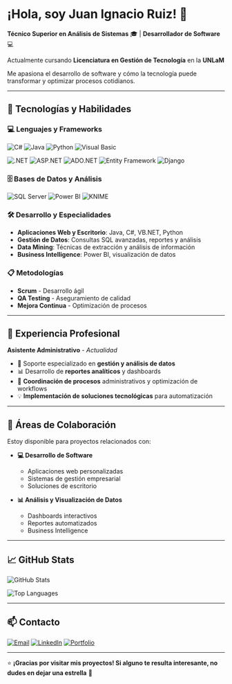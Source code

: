 # ¡Hola, soy Juan Ignacio Ruiz! 👋

**Técnico Superior en Análisis de Sistemas** 🎓 | **Desarrollador de Software** 💻

Actualmente cursando **Licenciatura en Gestión de Tecnología** en la **UNLaM**

Me apasiona el desarrollo de software y cómo la tecnología puede transformar y optimizar procesos cotidianos.

---

## 🚀 Tecnologías y Habilidades

### 💻 Lenguajes y Frameworks
![C#](https://img.shields.io/badge/C%23-239120?style=flat-square&logo=c-sharp&logoColor=white)
![Java](https://img.shields.io/badge/Java-ED8B00?style=flat-square&logo=openjdk&logoColor=white)
![Python](https://img.shields.io/badge/Python-3776AB?style=flat-square&logo=python&logoColor=white)
![Visual Basic](https://img.shields.io/badge/Visual%20Basic-5C2D91?style=flat-square&logo=.net&logoColor=white)

![.NET](https://img.shields.io/badge/.NET-5C2D91?style=flat-square&logo=.net&logoColor=white)
![ASP.NET](https://img.shields.io/badge/ASP.NET-0078d4?style=flat-square&logo=.net&logoColor=white)
![ADO.NET](https://img.shields.io/badge/ADO.NET-0078d4?style=flat-square&logo=.net&logoColor=white)
![Entity Framework](https://img.shields.io/badge/Entity%20Framework-5C2D91?style=flat-square&logo=.net&logoColor=white)
![Django](https://img.shields.io/badge/Django-092E20?style=flat-square&logo=django&logoColor=white)

### 🗄️ Bases de Datos y Análisis
![SQL Server](https://img.shields.io/badge/SQL%20Server-CC2927?style=flat-square&logo=microsoft%20sql%20server&logoColor=white)
![Power BI](https://img.shields.io/badge/Power%20BI-F2C811?style=flat-square&logo=powerbi&logoColor=black)
![KNIME](https://img.shields.io/badge/KNIME-FDE047?style=flat-square&logo=knime&logoColor=black)

### 🛠️ Desarrollo y Especialidades
- **Aplicaciones Web y Escritorio**: Java, C#, VB.NET, Python
- **Gestión de Datos**: Consultas SQL avanzadas, reportes y análisis
- **Data Mining**: Técnicas de extracción y análisis de información
- **Business Intelligence**: Power BI, visualización de datos

### 📋 Metodologías
- **Scrum** - Desarrollo ágil
- **QA Testing** - Aseguramiento de calidad
- **Mejora Continua** - Optimización de procesos

---

## 💼 Experiencia Profesional

**Asistente Administrativo** - *Actualidad*

- 🧠 Soporte especializado en **gestión y análisis de datos**
- 📊 Desarrollo de **reportes analíticos** y dashboards
- 🤝 **Coordinación de procesos** administrativos y optimización de workflows
- 💡 **Implementación de soluciones tecnológicas** para automatización

---

## 🤝 Áreas de Colaboración

Estoy disponible para proyectos relacionados con:

- **💻 Desarrollo de Software**
  - Aplicaciones web personalizadas
  - Sistemas de gestión empresarial
  - Soluciones de escritorio

- **📊 Análisis y Visualización de Datos**
  - Dashboards interactivos
  - Reportes automatizados
  - Business Intelligence

---

## 📈 GitHub Stats

![GitHub Stats](https://github-readme-stats.vercel.app/api?username=tuusuario&show_icons=true&theme=radical&hide_border=true)

![Top Languages](https://github-readme-stats.vercel.app/api/top-langs/?username=tuusuario&layout=compact&theme=radical&hide_border=true)

---

## 📫 Contacto

[![Email](https://img.shields.io/badge/Email-D14836?style=for-the-badge&logo=gmail&logoColor=white)](mailto:juanignacioruiz540@gmail.com)
[![LinkedIn](https://img.shields.io/badge/LinkedIn-0077B5?style=for-the-badge&logo=linkedin&logoColor=white)](https://linkedin.com/in/juan-ignacio-ruiz)
[![Portfolio](https://img.shields.io/badge/Portfolio-FF5722?style=for-the-badge&logo=google-chrome&logoColor=white)](https://jiruiz.pythonanywhere.com)

---

⭐ **¡Gracias por visitar mis proyectos! Si alguno te resulta interesante, no dudes en dejar una estrella** 🌟
